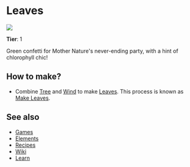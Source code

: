 # Leaves

![](/wiki/images/item.leaves.png)

**Tier**: 1

Green confetti for Mother Nature's never-ending party, with a hint of chlorophyll chic!

## How to make?

* Combine [Tree](/wiki/elements/tree) and [Wind](/wiki/elements/wind) to make [Leaves](/wiki/elements/leaves). This process is known as [Make Leaves](/wiki/recipes/make-leaves).

## See also

* [Games](/wiki/games)
* [Elements](/wiki/elements)
* [Recipes](/wiki/recipes)
* [Wiki](/wiki/index)
* [Learn](/learn/index)